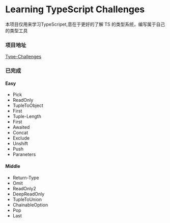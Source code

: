 # Learning TypeScript Challenges

本项目仅用来学习TypeScripet,意在于更好的了解 TS 的类型系统，编写属于自己的类型工具

### 项目地址

[Type-Challenges](https://github.com/type-challenges/type-challenges)

### 已完成

#### Easy
- Pick
- ReadOnly
- TupleToObject
- First
- Tuple-Length
- First
- Awaited
- Concat
- Exclude
- Unshift
- Push
- Paraneters

#### Middle
- Return-Type
- Omit
- ReadOnly2
- DeepReadOnly
- TupleToUnion
- ChainableOption
- Pop
- Last